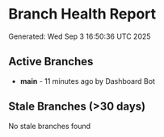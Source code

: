 # Branch Health Report
Generated: Wed Sep  3 16:50:36 UTC 2025

## Active Branches
- **main** - 11 minutes ago by Dashboard Bot

## Stale Branches (>30 days)
No stale branches found
